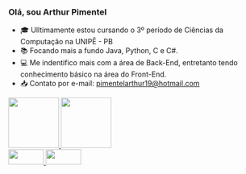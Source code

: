 ### Olá, sou Arthur Pimentel

- 🎓 Ulltimamente estou cursando o 3º período de Ciências da Computação na UNIPÊ - PB
- 📚 Focando mais a fundo Java, Python, C e C#.
- 💻 Me indentifico mais com a área de Back-End, entretanto tendo conhecimento básico na área do Front-End.
- 📥 Contato por e-mail: pimentelarthur19@hotmail.com

<div>
    <a href="https://github.com/ArthurPimentell">
    <img height="100em" src="https://github-readme-stats.vercel.app/api?username=marcelypcosta&show_icons=true&theme=dracula&include_all_commits=true&count_private=true"/> 
    <img height="100em" src="https://github-readme-stats.vercel.app/api/top-langs/?username=marcelypcosta&layout=compact&langs_count=16&theme=dracula"/>
</div>
<div>
    <i class="fa-brands fa-java"></i>
    <img height="30" width="70" src="https://img.shields.io/badge/C%23-239120?style=for-the-badge&logo=c-sharp&logoColor=whitehttps://cdn-icons-png.flaticon.com/512/10090/10090320.png" />
    <img height="30" width="70" src="https://img.shields.io/badge/Java-ED8B00?style=for-the-badge&logo=openjdk&logoColor=white" />   
</div>

##

<!--<div>
    <a target="_blank" href="#"><img src="https://img.shields.io/badge/Instagram-E4405F?style=for-the-badge&logo=instagram&logoColor=white"></a>
    <a target="_blank" href="#"><img src="https://img.shields.io/badge/Discord-7289DA?style=for-the-badge&logo=discord&logoColor=white"></a>
    <a target="_blank" href="#"><img src="https://img.shields.io/badge/LinkedIn-0077B5?style=for-the-badge&logo=linkedin&logoColor=white"></a>
</div>-->
